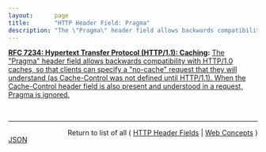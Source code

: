 ```yaml
---
layout:      page
title:       "HTTP Header Field: Pragma"
description: "The \"Pragma\" header field allows backwards compatibility with HTTP/1.0 caches, so that clients can specify a \"no-cache\" request that they will understand (as Cache-Control was not defined until HTTP/1.1). When the Cache-Control header field is also present and understood in a request, Pragma is ignored."
---
```


**[RFC 7234: Hypertext Transfer Protocol (HTTP/1.1): Caching](/specs/IETF/RFC/7234 "The Hypertext Transfer Protocol (HTTP) is an application-level protocol for distributed, collaborative, hypertext information systems. This document defines requirements on HTTP caches and the associated header fields that control cache behavior or indicate cacheable response messages."):** [The "Pragma" header field allows backwards compatibility with HTTP/1.0 caches, so that clients can specify a "no-cache" request that they will understand (as Cache-Control was not defined until HTTP/1.1). When the Cache-Control header field is also present and understood in a request, Pragma is ignored.](http://tools.ietf.org/html/rfc7234#section-5.4 "Read documentation for HTTP Header Field &#34;Pragma&#34;")

<br/>
<hr/>

<p style="float : left"><a href="Pragma.json" title="JSON representing this particular Web Concept">JSON</a></p>
<p style="text-align: right">Return to list of all ( <a href="../http-headers">HTTP Header Fields</a> | <a href="../">Web Concepts</a> )</p>
